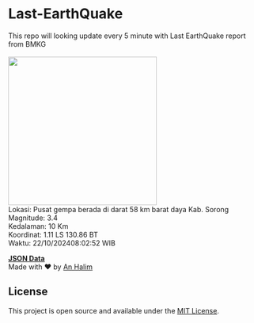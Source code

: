 # Last-EarthQuake
This repo will looking update every 5 minute with Last EarthQuake report from BMKG
<br>
<br>
<img src="https://static.bmkg.go.id/20241022080252.mmi.jpg" width="300"/>
<br>
Lokasi: Pusat gempa berada di darat 58 km barat daya Kab. Sorong <br>
Magnitude: 3.4 <br>
Kedalaman: 10 Km <br>
Koordinat: 1.11 LS 130.86 BT <br>
Waktu: 22/10/202408:02:52 WIB <br>

<a href="./data/data.json">**JSON Data**</a>
<br>
Made with ❤️ by <a href="https://github.com/an-halim">An Halim</a>
## License

This project is open source and available under the [MIT License](LICENSE).
